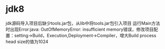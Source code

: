 # jdk8
jdk源码导入项目后缺少tools.jar包，从lib中将tools.jar包引入项目
运行Main方法时出现Error:java: OutOfMemoryError: insufficient memory错误，修改项目配置：setting->Build，Execution,Deployment->Compiler，增大Build process head size的值为1024

